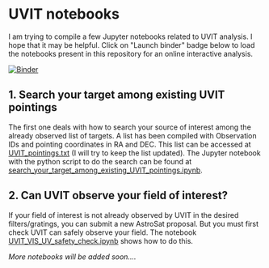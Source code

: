 # UVIT notebooks

I am trying to compile a few Jupyter notebooks related to UVIT analysis. I hope that it may be helpful. Click on "Launch binder" badge below to load the notebooks present in this repository for an online interactive analysis.

 [![Binder](https://mybinder.org/badge_logo.svg)](https://mybinder.org/v2/gh/prajwel/UVIT_notebooks/HEAD)


## 1. Search your target among existing UVIT pointings 
The first one deals with how to search your source of interest among the already observed list of targets. A list has been compiled with Observation IDs and pointing coordinates in RA and DEC. This list can be accessed at [UVIT_pointings.txt](\UVIT_pointings.txt) (I will try to keep the list updated). The Jupyter notebook with the python script to do the search can be found at [search_your_target_among_existing_UVIT_pointings.ipynb](/search_your_target_among_existing_UVIT_pointings.ipynb).

## 2. Can UVIT observe your field of interest?
If your field of interest is not already observed by UVIT in the desired filters/gratings, you can submit a new AstroSat proposal. But you must first check UVIT can safely observe your field. The notebook [UVIT_VIS_UV_safety_check.ipynb](\UVIT_VIS_UV_safety_check.ipynb) shows how to do this. 

*More notebooks will be added soon....*